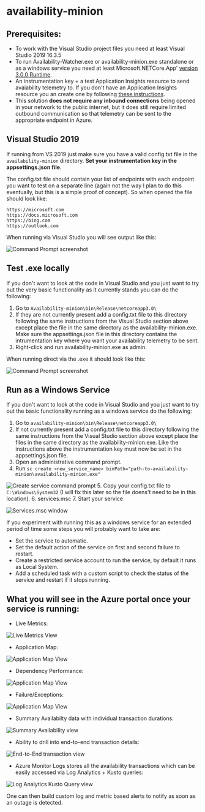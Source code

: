 # availability-minion

## Prerequisites:

- To work with the Visual Studio project files you need at least Visual Studio 2019 16.3.5
- To run Availability-Watcher.exe or availability-minion.exe standalone or as a windows service you need at least Microsoft.NETCore.App' [version 3.0.0 Runtime](https://dotnet.microsoft.com/download/dotnet-core/3.0). 
- An instrumentation key + a test Application Insights resource to send avaiability telemetry to. If you don't have an Application Insights resource you an create one by following [these instructions](https://docs.microsoft.com/azure/azure-monitor/app/create-new-resource). 
- This solution **does not require any inbound connections** being opened in your network to the public internet, but it does still require limited outbound communication so that telemetry can be sent to the appropriate endpoint in Azure.

## Visual Studio 2019

If running from VS 2019 just make sure you have a valid config.txt file in the `availability-minion` directory.
**Set your instrumentation key in the appsettings.json file**. 

The config.txt file should contain your list of endpoints with each endpoint you want to test on a separate line (again not the way I plan to do this eventually, but this is a simple proof of concept). So when opened the file should look like:
```
https://microsoft.com
https://docs.microsoft.com
https://bing.com
https://outlook.com
```
When running via Visual Studio you will see output like this:

![Command Prompt screenshot](../media/console.png)

## Test .exe locally

If you don't want to look at the code in Visual Studio and you just want to try out the very basic functionality as it currently stands you can do the following:
1. Go to `Availability-minion\bin\Release\netcoreapp3.0\`
2. If they are not currently present add a config.txt file to this directory following the same instructions from the Visual Studio section above except place the file in the same directory as the availability-minion.exe. Make sure the appsettings.json file in this directory contains the intrumentation key where you want your availability telemetry to be sent.
3. Right-click and run availability-minion.exe as admin.

When running direct via the .exe it should look like this:

![Command Prompt screenshot](../media/console.png)

## Run as a Windows Service

If you don't want to look at the code in Visual Studio and you just want to try out the basic functionality running as a windows service do the following:
1. Go to `availability-minion\bin\Release\netcoreapp3.0\`
2. If not currently present add a config.txt file to this directory following the same instructions from the Visual Studio section above except place the files in the same directory as the availability-minion.exe. Like the instructions above the instrumentation key must now be set in the appsettings.json file.
3. Open an administrative command prompt.
4. Run `sc create <new_service_name> binPath="path-to-availability-minion\availability-minion.exe"`

![Create service command prompt](../media/create-service.png)
5. Copy your config.txt file to `C:\Windows\System32` (I will fix this later so the file doens't need to be in this location). 
6. services.msc
7. Start your service

![Services.msc window](../media/services.msc.png)

If you experiment with running this as a windows service for an extended period of time some steps you will probably want to take are:

- Set the service to automatic.
- Set the default action of the service on first and second failure to restart.
- Create a restricted service account to run the service, by default it runs as Local System.
- Add a scheduled task with a custom script to check the status of the service and restart if it stops running.

## What you will see in the Azure portal once your service is running:

- Live Metrics:

![Live Metrics View](../media/live-metrics.png)

- Application Map:

![Application Map View](../media/application-map.png)

- Dependency Performance:

![Application Map View](../media/dependency-perf.png)

- Failure/Exceptions:

![Application Map View](../media/failures.png)

- Summary Availabilty data with individual transaction durations:

![Summary Availability view](../media/availability.png)

- Ability to drill into end-to-end transaction details:

![End-to-End transaction view](../media/05.png)

- Azure Monitor Logs stores all the availability transactions which can be easily accessed via Log Analytics + Kusto queries:

![Log Analytics Kusto Query view](../media/log-analytics.png)

One can then build custom log and metric based alerts to notify as soon as an outage is detected.

